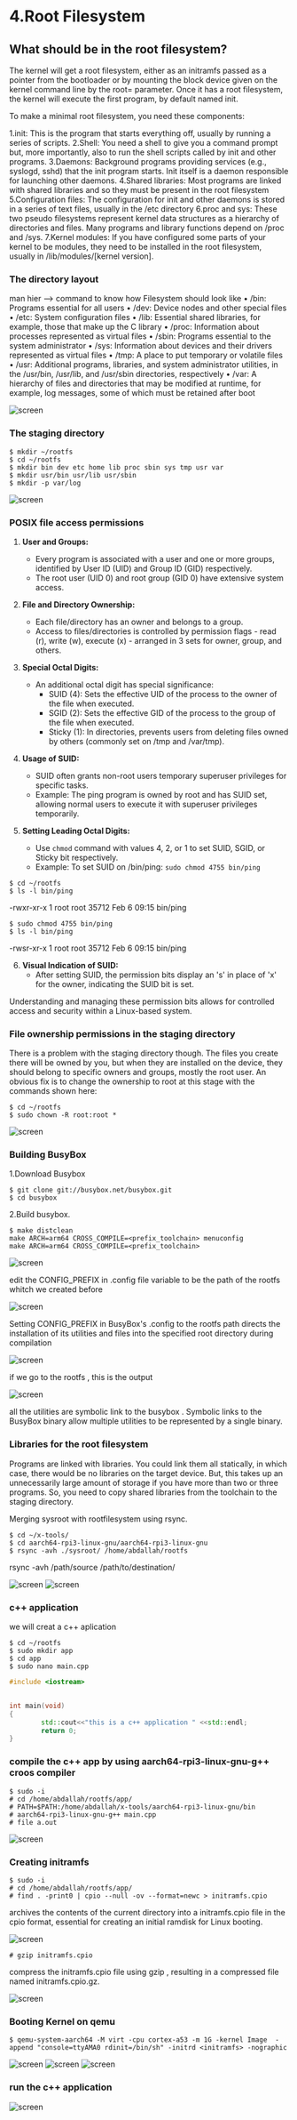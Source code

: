 # 4.Root Filesystem

## What should be in the root filesystem?
The kernel will get a root filesystem, either as an initramfs passed as a pointer from
the bootloader or by mounting the block device given on the kernel command line by the
root= parameter. Once it has a root filesystem, the kernel will execute the first program, by
default named init.

To make a minimal root filesystem, you need these components:

1.init: This is the program that starts everything off, usually by running a series of
scripts. 
2.Shell: You need a shell to give you a command prompt but, more importantly, also
to run the shell scripts called by init and other programs.
3.Daemons: Background programs providing services (e.g., syslogd, sshd) that the init program starts. 
Init itself is a daemon responsible for launching other daemons.
4.Shared libraries: Most programs are linked with shared libraries and so they must
be present in the root filesystem
5.Configuration files: The configuration for init and other daemons is stored in a
series of text files, usually in the /etc directory
6.proc and sys: These two pseudo filesystems represent kernel data structures as a
hierarchy of directories and files. Many programs and library functions depend
on /proc and /sys.
7.Kernel modules: If you have configured some parts of your kernel to be modules,
they need to be installed in the root filesystem, usually in /lib/modules/[kernel version].

### The directory layout
man hier          --> command to know how Filesystem should look like
• /bin: Programs essential for all users
• /dev: Device nodes and other special files
• /etc: System configuration files
• /lib: Essential shared libraries, for example, those that make up the C library
• /proc: Information about processes represented as virtual files
• /sbin: Programs essential to the system administrator
• /sys: Information about devices and their drivers represented as virtual files
• /tmp: A place to put temporary or volatile files
• /usr: Additional programs, libraries, and system administrator utilities, in the
/usr/bin, /usr/lib, and /usr/sbin directories, respectively
• /var: A hierarchy of files and directories that may be modified at runtime, for
example, log messages, some of which must be retained after boot

![screen](./images/1.1.png)

### The staging directory
```shell
$ mkdir ~/rootfs
$ cd ~/rootfs
$ mkdir bin dev etc home lib proc sbin sys tmp usr var
$ mkdir usr/bin usr/lib usr/sbin
$ mkdir -p var/log
```

![screen](./images/1.2.png)

### POSIX file access permissions
1. **User and Groups:**  
   - Every program is associated with a user and one or more groups, identified by User ID (UID) and Group ID (GID) respectively.
   - The root user (UID 0) and root group (GID 0) have extensive system access.

2. **File and Directory Ownership:**  
   - Each file/directory has an owner and belongs to a group.
   - Access to files/directories is controlled by permission flags - read (r), write (w), execute (x) - arranged in 3 sets for owner, group, and others.

3. **Special Octal Digits:**  
   - An additional octal digit has special significance:
     - SUID (4): Sets the effective UID of the process to the owner of the file when executed.
     - SGID (2): Sets the effective GID of the process to the group of the file when executed.
     - Sticky (1): In directories, prevents users from deleting files owned by others (commonly set on /tmp and /var/tmp).

4. **Usage of SUID:**  
   - SUID often grants non-root users temporary superuser privileges for specific tasks.
   - Example: The ping program is owned by root and has SUID set, allowing normal users to execute it with superuser privileges temporarily.

5. **Setting Leading Octal Digits:**  
   - Use `chmod` command with values 4, 2, or 1 to set SUID, SGID, or Sticky bit respectively.
   - Example: To set SUID on /bin/ping: `sudo chmod 4755 bin/ping`
```shell
$ cd ~/rootfs
$ ls -l bin/ping
```
-rwxr-xr-x 1 root root 35712 Feb 6 09:15 bin/ping
```shell
$ sudo chmod 4755 bin/ping
$ ls -l bin/ping
```
-rwsr-xr-x 1 root root 35712 Feb 6 09:15 bin/ping

6. **Visual Indication of SUID:**  
   - After setting SUID, the permission bits display an 's' in place of 'x' for the owner, indicating the SUID bit is set.

Understanding and managing these permission bits allows for controlled access and security within a Linux-based system.

### File ownership permissions in the staging directory

There is a problem with the staging directory though. The files you create there will be
owned by you, but when they are installed on the device, they should belong to specific
owners and groups, mostly the root user. An obvious fix is to change the ownership to
root at this stage with the commands shown here:
```shell
$ cd ~/rootfs
$ sudo chown -R root:root *
```

![screen](./images/1.3.png)


### Building BusyBox
1.Download Busybox
```shell
$ git clone git://busybox.net/busybox.git
$ cd busybox
```
2.Build busybox.
```shell
$ make distclean
make ARCH=arm64 CROSS_COMPILE=<prefix_toolchain> menuconfig 
make ARCH=arm64 CROSS_COMPILE=<prefix_toolchain>
```
![screen](./images/2.1.png)

edit the CONFIG_PREFIX in .config file variable to be the path of the rootfs whitch we created before 

![screen](./images/2.2.png)



Setting CONFIG_PREFIX in BusyBox's .config to the rootfs path directs the installation of its utilities 
and files into the specified root directory during compilation

![screen](./images/2.3.png)


if we go to the rootfs , this is the output 

![screen](./images/2.4.png)

all the utilities are symbolic link to the busybox .
Symbolic links to the BusyBox binary allow multiple utilities to be represented by a single binary.

### Libraries for the root filesystem

Programs are linked with libraries. You could link them all statically, in which case, there
would be no libraries on the target device. But, this takes up an unnecessarily large amount
of storage if you have more than two or three programs. So, you need to copy shared
libraries from the toolchain to the staging directory. 

Merging sysroot with rootfilesystem using rsync.
```shell
$ cd ~/x-tools/
$ cd aarch64-rpi3-linux-gnu/aarch64-rpi3-linux-gnu
$ rsync -avh ./sysroot/ /home/abdallah/rootfs
```
rsync -avh /path/source /path/to/destination/

![screen](./images/2.5.png)
![screen](./images/2.6.png)



### c++ application

we will creat a c++ aplication 
```shell
$ cd ~/rootfs
$ sudo mkdir app
$ cd app
$ sudo nano main.cpp
```
```.cpp
#include <iostream>


int main(void)
{
        std::cout<<"this is a c++ application " <<std::endl;
        return 0;
}
```
### compile the c++ app by using aarch64-rpi3-linux-gnu-g++ croos compiler 

```shell
$ sudo -i
# cd /home/abdallah/rootfs/app/
# PATH=$PATH:/home/abdallah/x-tools/aarch64-rpi3-linux-gnu/bin
# aarch64-rpi3-linux-gnu-g++ main.cpp
# file a.out 
```
![screen](./images/3.png)

### Creating initramfs
```shell 
$ sudo -i
# cd /home/abdallah/rootfs/app/
# find . -print0 | cpio --null -ov --format=newc > initramfs.cpio
```
archives the contents of the current directory into a initramfs.cpio file in the cpio format, essential for creating an initial ramdisk for Linux booting.

![screen](./images/4.1.png)
```shell 
# gzip initramfs.cpio
```
compress the initramfs.cpio file using gzip  , resulting in a compressed file named initramfs.cpio.gz.


![screen](./images/4.2.png)

### Booting Kernel on qemu 
```shell 
$ qemu-system-aarch64 -M virt -cpu cortex-a53 -m 1G -kernel Image  -append "console=ttyAMA0 rdinit=/bin/sh" -initrd <initramfs> -nographic
```
![screen](./images/5.1.png)
![screen](./images/5.2.png)
![screen](./images/5.3.png)


### run the c++ application 
![screen](./images/5.4.png)




